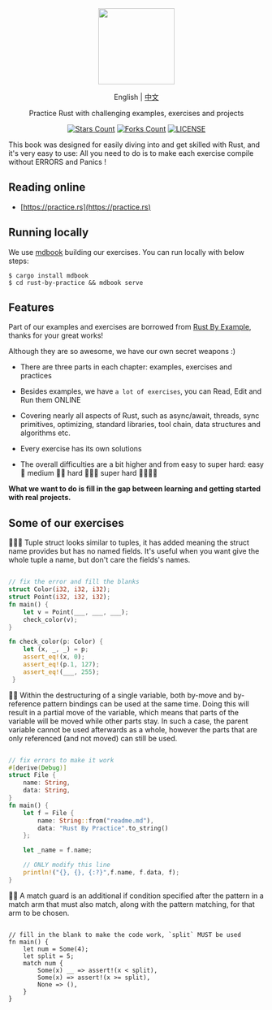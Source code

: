 <div align="center">
    <img height="150" src="https://github.com/sunface/rust-by-practice/blob/master/en/assets/logo.png">
</div>

<p align="center">
    <span>English</span>
    <span> | </span>
    <a href="https://github.com/sunface/rust-by-practice/blob/master/zh-CN/src/why-exercise.md">中文</a>
</p>
    
<p align="center">Practice Rust with challenging examples, exercises and projects</p>
    
<div align="center">

[![Stars Count](https://img.shields.io/github/stars/sunface/rust-by-practice?style=flat)](https://github.com/sunface/rust-by-practice/stargazers) [![Forks Count](https://img.shields.io/github/forks/sunface/rust-by-practice.svg?style=flat)](https://github.com/naaive/orange/network/members)
[![LICENSE](https://img.shields.io/badge/license-mit-green?style=flat)](https://github.com/sunface/rust-by-practice/blob/master/LICENSE)
</div>

This book was designed for easily diving into and get skilled with Rust, and it's very easy to use: All you need to do is to make each exercise compile without ERRORS and Panics !


## Reading online

- [https://practice.rs](https://practice.rs)

## Running locally

We use [mdbook](https://rust-lang.github.io/mdBook/) building our exercises. You can run locally with below steps:
```shell
$ cargo install mdbook
$ cd rust-by-practice && mdbook serve 
```

## Features

Part of our examples and exercises are borrowed from [Rust By Example](https://github.com/rust-lang/rust-by-example), thanks for your great works!

Although they are so awesome, we have our own secret weapons :)

- There are three parts in each chapter: examples, exercises and practices

- Besides examples, we have `a lot of exercises`, you can Read, Edit and Run them ONLINE

- Covering nearly all aspects of Rust, such as async/await, threads, sync primitives, optimizing, standard libraries, tool chain, data structures and algorithms etc.

- Every exercise has its own solutions

- The overall difficulties are a bit higher and from easy to super hard: easy 🌟 medium 🌟🌟 hard 🌟🌟🌟 super hard 🌟🌟🌟🌟

**What we want to do is fill in the gap between learning and getting started with real projects.**

## Some of our exercises

🌟🌟🌟 Tuple struct looks similar to tuples, it has added meaning the struct name provides but has no named fields. It's useful when you want give the whole tuple a name, but don't care the fields's names.

```rust

// fix the error and fill the blanks
struct Color(i32, i32, i32);
struct Point(i32, i32, i32);
fn main() {
    let v = Point(___, ___, ___);
    check_color(v);
}

fn check_color(p: Color) {
    let (x, _, _) = p;
    assert_eq!(x, 0);
    assert_eq!(p.1, 127);
    assert_eq!(___, 255);
 }
```

🌟🌟 Within the destructuring of a single variable, both by-move and by-reference pattern bindings can be used at the same time. Doing this will result in a partial move of the variable, which means that parts of the variable will be moved while other parts stay. In such a case, the parent variable cannot be used afterwards as a whole, however the parts that are only referenced (and not moved) can still be used.
```rust

// fix errors to make it work
#[derive(Debug)]
struct File {
    name: String,
    data: String,
}
fn main() {
    let f = File {
        name: String::from("readme.md"),
        data: "Rust By Practice".to_string()
    };

    let _name = f.name;

    // ONLY modify this line
    println!("{}, {}, {:?}",f.name, f.data, f);
}
```

🌟🌟 A match guard is an additional if condition specified after the pattern in a match arm that must also match, along with the pattern matching, for that arm to be chosen.
```rust,editable

// fill in the blank to make the code work, `split` MUST be used
fn main() {
    let num = Some(4);
    let split = 5;
    match num {
        Some(x) __ => assert!(x < split),
        Some(x) => assert!(x >= split),
        None => (),
    }
}
```
